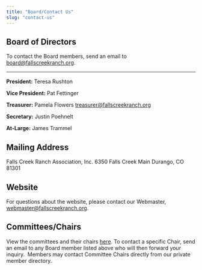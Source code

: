 ```yaml
---
title: "Board/Contact Us"
slug: "contact-us"
---
```


## Board of Directors

To contact the Board members, send an email to [board@fallscreekranch.org](mailto:board@fallscreekranch.org).

<hr style="margin:1rem 0;"/>

**President:** Teresa Rushton

**Vice President:** Pat Fettinger

**Treasurer:** Pamela Flowers [treasurer@fallscreekranch.org](mailto:treasurer@fallscreekranch.org)

**Secretary:** Justin Poehnelt

**At-Large:** James Trammel

## Mailing Address

Falls Creek Ranch Association, Inc. 6350 Falls Creek Main Durango, CO 81301

## Website

For questions about the website, please contact our Webmaster, [webmaster@fallscreekranch.org](mailto:webmaster@fallscreekranch.org).

## Committees/Chairs

View the committees and their chairs [here](/committees/). To contact a specific Chair, send an email to any Board member listed above who will then forward your inquiry.  Members may contact Committee Chairs directly from our private member directory.
